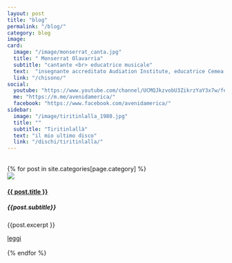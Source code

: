 ```yaml
---
layout: post
title: "blog"
permalink: "/blog/"
category: blog
image: 
card:
  image: "/image/monserrat_canta.jpg"
  title: " Monserrat Olavarria"
  subtitle: "cantante <br> educatrice musicale"
  text:  "insegnante accreditato Audiation Institute, educatrice Cemea, mediatrice culturale, formatrice, si dedica alla scrittura, all'illustrazione e al teatro"
  link: "/chisono/"
social:
  youtube: "https://www.youtube.com/channel/UCMQJkzvobU3ZikrzYaY3x7w/featured/"
  me: "https://m.me/avenidamerica/"
  facebook: "https://www.facebook.com/avenidamerica/"
sidebar:
  image: "/image/tiritinlalla_1980.jpg"
  title: ""
  subtitle: "Tiritinlallà"
  text: "il mio ultimo disco"
  link: "/dischi/tiritinlalla/"
---
```

<br>
<div class="container">
 {% for post in site.categories[page.category] %}
  <div class="row">
    <div class="col-sm">
        <!-- Card -->
          <div class="card">
             <!-- Card image -->
             <img class="card-img-top" src="{{post.image}}" >
             <!-- Card content -->
             <div class="card-body">
                <!-- Title -->
                <h4 class="card-title"><a href="{{ post.url }}"> {{ post.title }}</a></h4>
                <h5 class="blue-text pb-2"><strong>{{post.subtitle}}</strong></h5>
                <!-- Text -->
                <p class="card-text">{{post.excerpt }}</p>
                    <!-- Button -->
                <a href="{{ post.url }}" class="btn btn-unique">leggi</a>
             </div>
  </div>
            <br>
  {% endfor %}
</div>

